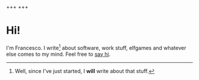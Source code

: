 +++
+++
# Hi!

I'm Francesco. I write[^1] about software, work stuff, elfgames and whatever else comes to my mind.
Feel free to [say hi](mailto:cataniafran@gmail.com).


[^1]: Well, since I've just started, I **will** write about that stuff.
